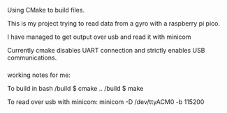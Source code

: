 Using CMake to build files.

This is my project trying to read data from a gyro with a raspberry pi pico.

I have managed to get output over usb and read it with minicom

Currently cmake disables UART connection and strictly enables USB communications.


###
working notes for me:

To build in bash
/build $ cmake ..
/build $ make

To read over usb with minicom:
minicom -D /dev/ttyACM0 -b 115200

